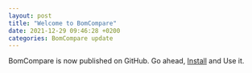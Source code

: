 ```yaml
---
layout: post
title: "Welcome to BomCompare"
date: 2021-12-29 09:46:28 +0200
categories: BomCompare update
---
```


BomCompare is now published on GitHub. Go ahead, [Install](../how-to.html) and Use it.
